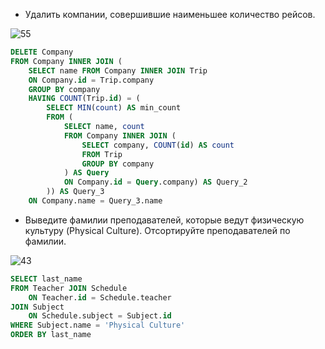 - Удалить компании, совершившие наименьшее количество рейсов.
  
![55](https://user-images.githubusercontent.com/109433447/184479525-db8d7888-0516-4828-a5ad-63c7812046d5.PNG)

``` sql
DELETE Company 
FROM Company INNER JOIN (
	SELECT name FROM Company INNER JOIN Trip
	ON Company.id = Trip.company
	GROUP BY company
	HAVING COUNT(Trip.id) = (
		SELECT MIN(count) AS min_count
		FROM (
			SELECT name, count 
			FROM Company INNER JOIN (
				SELECT company, COUNT(id) AS count
				FROM Trip
				GROUP BY company
			) AS Query
			ON Company.id = Query.company) AS Query_2
		)) AS Query_3
	ON Company.name = Query_3.name	
```


- Выведите фамилии преподавателей, которые ведут физическую культуру (Physical Culture). Отcортируйте преподавателей по фамилии.
  
![43](https://user-images.githubusercontent.com/109433447/185188576-ad7d84c4-3d94-4d89-8a35-a3a30180f4db.PNG)
``` sql
SELECT last_name 
FROM Teacher JOIN Schedule 
	ON Teacher.id = Schedule.teacher 
JOIN Subject 
	ON Schedule.subject = Subject.id
WHERE Subject.name = 'Physical Culture'
ORDER BY last_name
```
